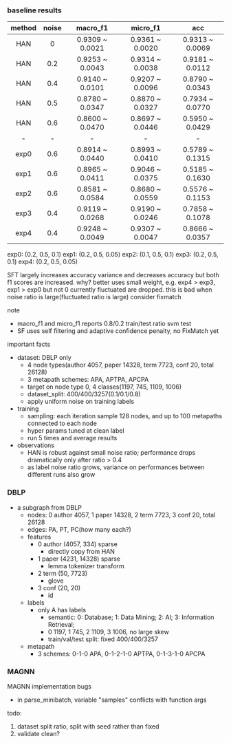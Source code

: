 ### baseline results

| method | noise |    macro_f1     |    micro_f1     |       acc       |
|:------:|:-----:|:---------------:|:---------------:|:---------------:|
|  HAN   |   0   | 0.9309 ~ 0.0021 | 0.9361 ~ 0.0020 | 0.9313 ~ 0.0069 |
|  HAN   |  0.2  | 0.9253 ~ 0.0043 | 0.9314 ~ 0.0038 | 0.9181 ~ 0.0112 |
|  HAN   |  0.4  | 0.9140 ~ 0.0101 | 0.9207 ~ 0.0096 | 0.8790 ~ 0.0343 |
|  HAN   |  0.5  | 0.8780 ~ 0.0347 | 0.8870 ~ 0.0327 | 0.7934 ~ 0.0770 |
|  HAN   |  0.6  | 0.8600 ~ 0.0470 | 0.8697 ~ 0.0446 | 0.5950 ~ 0.0429 |
|   -    |   -   |        -        |        -        |        -        |
|  exp0  |  0.6  | 0.8914 ~ 0.0440 | 0.8993 ~ 0.0410 | 0.5789 ~ 0.1315 |
|  exp1  |  0.6  | 0.8965 ~ 0.0411 | 0.9046 ~ 0.0375 | 0.5185 ~ 0.1630 |
|  exp2  |  0.6  | 0.8581 ~ 0.0584 | 0.8680 ~ 0.0559 | 0.5576 ~ 0.1153 |
|  exp3  |  0.4  | 0.9119 ~ 0.0268 | 0.9190 ~ 0.0246 | 0.7858 ~ 0.1078 |
|  exp4  |  0.4  | 0.9248 ~ 0.0049 | 0.9307 ~ 0.0047 | 0.8666 ~ 0.0357 |

exp0: (0.2, 0.5, 0.1)
exp1: (0.2, 0.5, 0.05)
exp2: (0.1, 0.5, 0.1)
exp3: (0.2, 0.5, 0.1)
exp4: (0.2, 0.5, 0.05)

SFT largely increases accuracy variance and decreases accuracy
but both f1 scores are increased. why?
better uses small weight, e.g. exp4 > exp3, exp1 > exp0
but not 0
currently fluctuated are dropped. this is bad when noise ratio is large(fluctuated ratio is large)
consider fixmatch

note
- macro_f1 and micro_f1 reports 0.8/0.2 train/test ratio svm test
- SF uses self filtering and adaptive confidence penalty, no FixMatch yet



important facts
- dataset: DBLP only
  - 4 node types(author 4057, paper 14328, term 7723, conf 20, total 26128)
  - 3 metapath schemes: APA, APTPA, APCPA
  - target on node type 0, 4 classes(1197, 745, 1109, 1006)
  - dataset_split: 400/400/3257(0.1/0.1/0.8)
  - apply uniform noise on training labels
- training
  - sampling: each iteration sample 128 nodes, and up to 100 metapaths connected to each node
  - hyper params tuned at clean label
  - run 5 times and average results
- observations
  - HAN is robust against small noise ratio; performance drops dramatically only after ratio > 0.4
  - as label noise ratio grows, variance on performances between different runs also grow

### DBLP

- a subgraph from DBLP
    - nodes: 0 author 4057, 1 paper 14328, 2 term 7723, 3 conf 20, total 26128
    - edges: PA, PT, PC(how many each?)
    - features
        - 0 author (4057, 334) sparse
            - directly copy from HAN
        - 1 paper (4231, 14328) sparse
            - lemma tokenizer transform
        - 2 term (50, 7723)
            - glove
        - 3 conf (20, 20)
            - id
    - labels
        - only A has labels
          - semantic: 0: Database; 1: Data Mining; 2: AI; 3: Information Retrieval;
          - 0 1197, 1 745, 2 1109, 3 1006, no large skew
          - train/val/test split: fixed 400/400/3257
    - metapath
        - 3 schemes: 0-1-0 APA, 0-1-2-1-0 APTPA, 0-1-3-1-0 APCPA

### MAGNN

MAGNN implementation bugs

- in parse_minibatch, variable "samples" conflicts with function args

todo:

1. dataset split ratio, split with seed rather than fixed
2. validate clean?